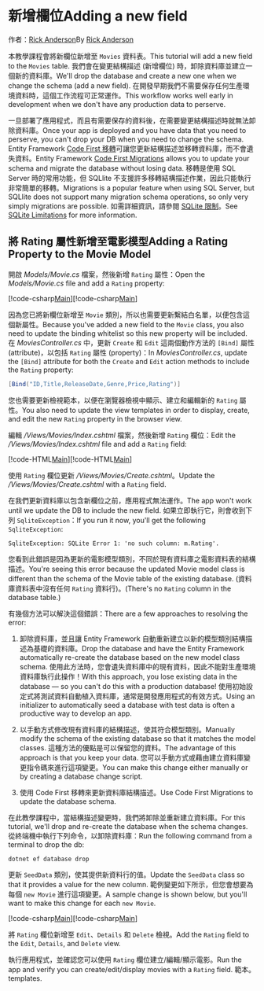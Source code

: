 # <a name="adding-a-new-field"></a><span data-ttu-id="8431c-101">新增欄位</span><span class="sxs-lookup"><span data-stu-id="8431c-101">Adding a new field</span></span>

<span data-ttu-id="8431c-102">作者：[Rick Anderson](https://twitter.com/RickAndMSFT)</span><span class="sxs-lookup"><span data-stu-id="8431c-102">By [Rick Anderson](https://twitter.com/RickAndMSFT)</span></span>

<span data-ttu-id="8431c-103">本教學課程會將新欄位新增至 `Movies` 資料表。</span><span class="sxs-lookup"><span data-stu-id="8431c-103">This tutorial will add a new field to the `Movies` table.</span></span> <span data-ttu-id="8431c-104">我們會在變更結構描述 (新增欄位) 時，卸除資料庫並建立一個新的資料庫。</span><span class="sxs-lookup"><span data-stu-id="8431c-104">We'll drop the database and create a new one when we change the schema (add a new field).</span></span> <span data-ttu-id="8431c-105">在開發早期我們不需要保存任何生產環境資料時，這個工作流程可正常運作。</span><span class="sxs-lookup"><span data-stu-id="8431c-105">This workflow works well early in development when we don't have any production data to perserve.</span></span>

<span data-ttu-id="8431c-106">一旦部署了應用程式，而且有需要保存的資料後，在需要變更結構描述時就無法卸除資料庫。</span><span class="sxs-lookup"><span data-stu-id="8431c-106">Once your app is deployed and you have data that you need to perserve, you can't drop your DB when you need to change the schema.</span></span> <span data-ttu-id="8431c-107">Entity Framework [Code First 移轉](http://docs.efproject.net/en/latest/platforms/aspnetcore/new-db.html)可讓您更新結構描述並移轉資料庫，而不會遺失資料。</span><span class="sxs-lookup"><span data-stu-id="8431c-107">Entity Framework [Code First Migrations](http://docs.efproject.net/en/latest/platforms/aspnetcore/new-db.html) allows you to update your schema and migrate the database without losing data.</span></span> <span data-ttu-id="8431c-108">移轉是使用 SQL Server 時的常用功能，但 SQLlite 不支援許多移轉結構描述作業，因此只能執行非常簡單的移轉。</span><span class="sxs-lookup"><span data-stu-id="8431c-108">Migrations is a popular feature when using SQL Server, but SQLlite does not support many migration schema operations, so only very simply migrations are possible.</span></span> <span data-ttu-id="8431c-109">如需詳細資訊，請參閱 [SQLite 限制](https://docs.microsoft.com/ef/core/providers/sqlite/limitations)。</span><span class="sxs-lookup"><span data-stu-id="8431c-109">See [SQLite Limitations](https://docs.microsoft.com/ef/core/providers/sqlite/limitations) for more information.</span></span>

## <a name="adding-a-rating-property-to-the-movie-model"></a><span data-ttu-id="8431c-110">將 Rating 屬性新增至電影模型</span><span class="sxs-lookup"><span data-stu-id="8431c-110">Adding a Rating Property to the Movie Model</span></span>

<span data-ttu-id="8431c-111">開啟 *Models/Movie.cs* 檔案，然後新增 `Rating` 屬性：</span><span class="sxs-lookup"><span data-stu-id="8431c-111">Open the *Models/Movie.cs* file and add a `Rating` property:</span></span>

<span data-ttu-id="8431c-112">[!code-csharp[Main](../../tutorials/first-mvc-app/start-mvc/sample/MvcMovie/Models/MovieDateRating.cs?highlight=11&range=7-18)]</span><span class="sxs-lookup"><span data-stu-id="8431c-112">[!code-csharp[Main](../../tutorials/first-mvc-app/start-mvc/sample/MvcMovie/Models/MovieDateRating.cs?highlight=11&range=7-18)]</span></span>

<span data-ttu-id="8431c-113">因為您已將新欄位新增至 `Movie` 類別，所以也需要更新繫結白名單，以便包含這個新屬性。</span><span class="sxs-lookup"><span data-stu-id="8431c-113">Because you've added a new field to the `Movie` class, you also need to update the binding whitelist so this new property will be included.</span></span> <span data-ttu-id="8431c-114">在 *MoviesController.cs* 中，更新 `Create` 和 `Edit` 這兩個動作方法的 `[Bind]` 屬性 (attribute)，以包括 `Rating` 屬性 (property)：</span><span class="sxs-lookup"><span data-stu-id="8431c-114">In *MoviesController.cs*, update the `[Bind]` attribute for both the `Create` and `Edit` action methods to include the `Rating` property:</span></span>

```csharp
[Bind("ID,Title,ReleaseDate,Genre,Price,Rating")]
   ```

<span data-ttu-id="8431c-115">您也需要更新檢視範本，以便在瀏覽器檢視中顯示、建立和編輯新的 `Rating` 屬性。</span><span class="sxs-lookup"><span data-stu-id="8431c-115">You also need to update the view templates in order to display, create, and edit the new `Rating` property in the browser view.</span></span>

<span data-ttu-id="8431c-116">編輯 */Views/Movies/Index.cshtml* 檔案，然後新增 `Rating` 欄位：</span><span class="sxs-lookup"><span data-stu-id="8431c-116">Edit the */Views/Movies/Index.cshtml* file and add a `Rating` field:</span></span>

<span data-ttu-id="8431c-117">[!code-HTML[Main](../../tutorials/first-mvc-app/start-mvc/sample/MvcMovie/Views/Movies/IndexGenreRating.cshtml?highlight=17,39&range=24-64)]</span><span class="sxs-lookup"><span data-stu-id="8431c-117">[!code-HTML[Main](../../tutorials/first-mvc-app/start-mvc/sample/MvcMovie/Views/Movies/IndexGenreRating.cshtml?highlight=17,39&range=24-64)]</span></span>

<span data-ttu-id="8431c-118">使用 `Rating` 欄位更新 */Views/Movies/Create.cshtml*。</span><span class="sxs-lookup"><span data-stu-id="8431c-118">Update the */Views/Movies/Create.cshtml* with a `Rating` field.</span></span>

<span data-ttu-id="8431c-119">在我們更新資料庫以包含新欄位之前，應用程式無法運作。</span><span class="sxs-lookup"><span data-stu-id="8431c-119">The app won't work until we update the DB to include the new field.</span></span> <span data-ttu-id="8431c-120">如果立即執行它，則會收到下列 `SqliteException`：</span><span class="sxs-lookup"><span data-stu-id="8431c-120">If you run it now, you'll get the following `SqliteException`:</span></span>

```
SqliteException: SQLite Error 1: 'no such column: m.Rating'.
```

<span data-ttu-id="8431c-121">您看到此錯誤是因為更新的電影模型類別，不同於現有資料庫之電影資料表的結構描述。</span><span class="sxs-lookup"><span data-stu-id="8431c-121">You're seeing this error because the updated Movie model class is different than the schema of the Movie table of the existing database.</span></span> <span data-ttu-id="8431c-122">(資料庫資料表中沒有任何 `Rating` 資料行)。</span><span class="sxs-lookup"><span data-stu-id="8431c-122">(There's no `Rating` column in the database table.)</span></span>

<span data-ttu-id="8431c-123">有幾個方法可以解決這個錯誤：</span><span class="sxs-lookup"><span data-stu-id="8431c-123">There are a few approaches to resolving the error:</span></span>

1. <span data-ttu-id="8431c-124">卸除資料庫，並且讓 Entity Framework 自動重新建立以新的模型類別結構描述為基礎的資料庫。</span><span class="sxs-lookup"><span data-stu-id="8431c-124">Drop the database and have the Entity Framework automatically re-create the database based on the new model class schema.</span></span> <span data-ttu-id="8431c-125">使用此方法時，您會遺失資料庫中的現有資料，因此不能對生產環境資料庫執行此操作！</span><span class="sxs-lookup"><span data-stu-id="8431c-125">With this approach, you lose existing data in the database — so you can't do this with a production database!</span></span> <span data-ttu-id="8431c-126">使用初始設定式將測試資料自動植入資料庫，通常是開發應用程式的有效方式。</span><span class="sxs-lookup"><span data-stu-id="8431c-126">Using an initializer to automatically seed a database with test data is often a productive way to develop an app.</span></span>

2. <span data-ttu-id="8431c-127">以手動方式修改現有資料庫的結構描述，使其符合模型類別。</span><span class="sxs-lookup"><span data-stu-id="8431c-127">Manually modify the schema of the existing database so that it matches the model classes.</span></span> <span data-ttu-id="8431c-128">這種方法的優點是可以保留您的資料。</span><span class="sxs-lookup"><span data-stu-id="8431c-128">The advantage of this approach is that you keep your data.</span></span> <span data-ttu-id="8431c-129">您可以手動方式或藉由建立資料庫變更指令碼來進行這項變更。</span><span class="sxs-lookup"><span data-stu-id="8431c-129">You can make this change either manually or by creating a database change script.</span></span>

3. <span data-ttu-id="8431c-130">使用 Code First 移轉來更新資料庫結構描述。</span><span class="sxs-lookup"><span data-stu-id="8431c-130">Use Code First Migrations to update the database schema.</span></span>

<span data-ttu-id="8431c-131">在此教學課程中，當結構描述變更時，我們將卸除並重新建立資料庫。</span><span class="sxs-lookup"><span data-stu-id="8431c-131">For this tutorial, we'll drop and re-create the database when the schema changes.</span></span> <span data-ttu-id="8431c-132">從終端機中執行下列命令，以卸除資料庫：</span><span class="sxs-lookup"><span data-stu-id="8431c-132">Run the following command from a terminal to drop the db:</span></span>

`dotnet ef database drop`

<span data-ttu-id="8431c-133">更新 `SeedData` 類別，使其提供新資料行的值。</span><span class="sxs-lookup"><span data-stu-id="8431c-133">Update the `SeedData` class so that it provides a value for the new column.</span></span> <span data-ttu-id="8431c-134">範例變更如下所示，但您會想要為每個 `new Movie` 進行這項變更。</span><span class="sxs-lookup"><span data-stu-id="8431c-134">A sample change is shown below, but you'll want to make this change for each `new Movie`.</span></span>

<span data-ttu-id="8431c-135">[!code-csharp[Main](../../tutorials/first-mvc-app/start-mvc/sample/MvcMovie/Models/SeedDataRating.cs?name=snippet1&highlight=6)]</span><span class="sxs-lookup"><span data-stu-id="8431c-135">[!code-csharp[Main](../../tutorials/first-mvc-app/start-mvc/sample/MvcMovie/Models/SeedDataRating.cs?name=snippet1&highlight=6)]</span></span>

<span data-ttu-id="8431c-136">將 `Rating` 欄位新增至 `Edit`、`Details` 和 `Delete` 檢視。</span><span class="sxs-lookup"><span data-stu-id="8431c-136">Add the `Rating` field to the `Edit`, `Details`, and `Delete` view.</span></span>

<span data-ttu-id="8431c-137">執行應用程式，並確認您可以使用 `Rating` 欄位建立/編輯/顯示電影。</span><span class="sxs-lookup"><span data-stu-id="8431c-137">Run the app and verify you can create/edit/display movies with a `Rating` field.</span></span> <span data-ttu-id="8431c-138">範本。</span><span class="sxs-lookup"><span data-stu-id="8431c-138">templates.</span></span>